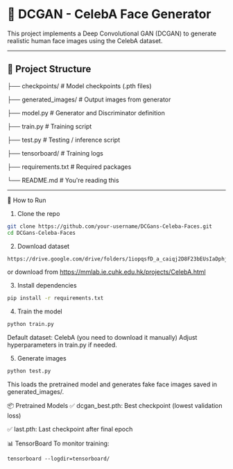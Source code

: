 # 🧠 DCGAN - CelebA Face Generator

This project implements a Deep Convolutional GAN (DCGAN) to generate realistic human face images using the CelebA dataset.

---

## 📂 Project Structure
├── checkpoints/ # Model checkpoints (.pth files)

├── generated_images/ # Output images from generator

├── model.py # Generator and Discriminator definition

├── train.py # Training script

├── test.py # Testing / inference script

├── tensorboard/ # Training logs

├── requirements.txt # Required packages

└── README.md # You're reading this


---

 🚀 How to Run

1. Clone the repo

```bash
git clone https://github.com/your-username/DCGans-Celeba-Faces.git
cd DCGans-Celeba-Faces
```

2. Download dataset
```bash
https://drive.google.com/drive/folders/1iopqsfD_a_caiqj2D8F23bEUsIaDphjL?usp=sharing
```
 or download from https://mmlab.ie.cuhk.edu.hk/projects/CelebA.html

3. Install dependencies
```bash
pip install -r requirements.txt
```
4. Train the model
```bash
python train.py
```
Default dataset: CelebA (you need to download it manually)
Adjust hyperparameters in train.py if needed.

5. Generate images
```bash
python test.py
```
This loads the pretrained model and generates fake face images saved in generated_images/.

📦 Pretrained Models
✅ dcgan_best.pth: Best checkpoint (lowest validation loss)

✅ last.pth: Last checkpoint after final epoch


📊 TensorBoard
To monitor training:
```
tensorboard --logdir=tensorboard/
```

